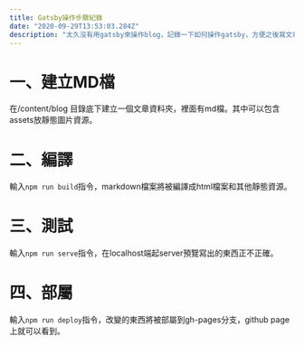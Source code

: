 ```yaml
---
title: Gatsby操作步驟紀錄
date: "2020-09-29T13:53:03.284Z"
description: "太久沒有用gatsby來操作blog，記錄一下如何操作gatsby，方便之後寫文章部屬到github page。"
---
```


# 一、建立MD檔

在/content/blog 目錄底下建立一個文章資料夾，裡面有md檔。其中可以包含assets放靜態圖片資源。

# 二、編譯

輸入```npm run build```指令，markdown檔案將被編譯成html檔案和其他靜態資源。

# 三、測試

輸入```npm run serve```指令，在localhost端起server預覽寫出的東西正不正確。

# 四、部屬

輸入```npm run deploy```指令，改變的東西將被部屬到gh-pages分支，github page上就可以看到。
